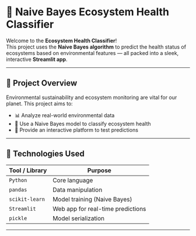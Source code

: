 # 🌱 Naive Bayes Ecosystem Health Classifier

Welcome to the **Ecosystem Health Classifier**!  
This project uses the **Naive Bayes algorithm** to predict the health status of ecosystems based on environmental features — all packed into a sleek, interactive **Streamlit app**.

---

## 🚀 Project Overview

Environmental sustainability and ecosystem monitoring are vital for our planet. This project aims to:

- 📊 Analyze real-world environmental data
- 🤖 Use a Naive Bayes model to classify ecosystem health
- 🧪 Provide an interactive platform to test predictions

---

## 🧠 Technologies Used

| Tool / Library    | Purpose                             |
|-------------------|-------------------------------------|
| `Python`          | Core language                       |
| `pandas`          | Data manipulation                   |
| `scikit-learn`    | Model training (Naive Bayes)        |
| `Streamlit`       | Web app for real-time predictions   |
| `pickle`          | Model serialization                 |

---
